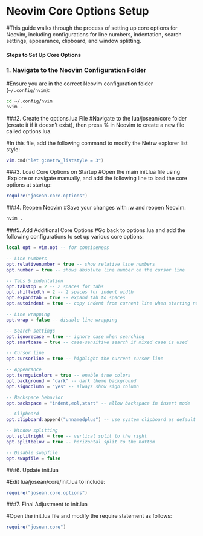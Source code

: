 # Neovim Core Options Setup

#This guide walks through the process of setting up core options for Neovim, including configurations for line numbers, indentation, search settings, appearance, clipboard, and window splitting.

#### Steps to Set Up Core Options

### 1. Navigate to the Neovim Configuration Folder

#Ensure you are in the correct Neovim configuration folder (`~/.config/nvim`):

```bash
cd ~/.config/nvim
nvim .
```
###2. Create the options.lua File
#Navigate to the lua/josean/core folder (create it if it doesn’t exist), then press % in Neovim to create a new file called options.lua.

#In this file, add the following command to modify the Netrw explorer list style:


```lua
vim.cmd("let g:netrw_liststyle = 3")
```
###3. Load Core Options on Startup
#Open the main init.lua file using :Explore or navigate manually, and add the following line to load the core options at startup:

```lua
require("josean.core.options")
```
###4. Reopen Neovim
#Save your changes with :w and reopen Neovim:


```bash
nvim .
```
###5. Add Additional Core Options
#Go back to options.lua and add the following configurations to set up various core options:


```lua
local opt = vim.opt -- for conciseness

-- Line numbers
opt.relativenumber = true -- show relative line numbers
opt.number = true -- shows absolute line number on the cursor line

-- Tabs & indentation
opt.tabstop = 2 -- 2 spaces for tabs
opt.shiftwidth = 2 -- 2 spaces for indent width
opt.expandtab = true -- expand tab to spaces
opt.autoindent = true -- copy indent from current line when starting new one

-- Line wrapping
opt.wrap = false -- disable line wrapping

-- Search settings
opt.ignorecase = true -- ignore case when searching
opt.smartcase = true -- case-sensitive search if mixed case is used

-- Cursor line
opt.cursorline = true -- highlight the current cursor line

-- Appearance
opt.termguicolors = true -- enable true colors
opt.background = "dark" -- dark theme background
opt.signcolumn = "yes" -- always show sign column

-- Backspace behavior
opt.backspace = "indent,eol,start" -- allow backspace in insert mode

-- Clipboard
opt.clipboard:append("unnamedplus") -- use system clipboard as default

-- Window splitting
opt.splitright = true -- vertical split to the right
opt.splitbelow = true -- horizontal split to the bottom

-- Disable swapfile
opt.swapfile = false
```
###6. Update init.lua

#Edit lua/josean/core/init.lua to include:

```lua
require("josean.core.options")
```
###7. Final Adjustment to init.lua

#Open the init.lua file and modify the require statement as follows:

```lua
require("josean.core")
```
